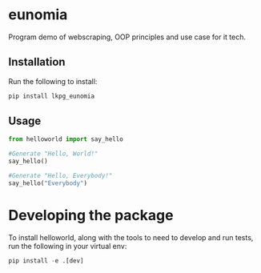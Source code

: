 # eunomia

Program demo of webscraping, OOP principles and use case for it tech.

## Installation
Run the following to install:
```python
pip install lkpg_eunomia
```
## Usage
```python
from helloworld import say_hello

#Generate "Hello, World!"
say_hello()

#Generate "Hello, Everybody!"
say_hello("Everybody")
```

# Developing the package
To install helloworld, along with the tools to need to develop and run tests, run the following in your virtual env:
```python
pip install -e .[dev]
```
